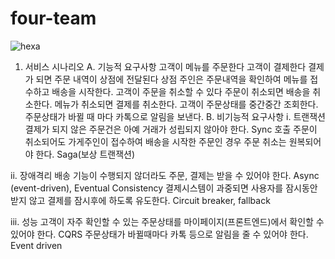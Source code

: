 # four-team

![hexa](https://user-images.githubusercontent.com/88864456/133198600-1aac2164-16a5-4024-b415-774202b3a422.png)


1.	서비스 시나리오 
A.	기능적 요구사항
고객이 메뉴를 주문한다
고객이 결제한다
결제가 되면 주문 내역이 상점에 전달된다
상점 주인은 주문내역을 확인하여 메뉴를 접수하고 배송을 시작한다.
고객이 주문을 취소할 수 있다
주문이 취소되면 배송을 취소한다.
메뉴가 취소되면 결제를 취소한다.
고객이 주문상태를 중간중간 조회한다.
주문상태가 바뀔 때 마다 카톡으로 알림을 보낸다.
B.	비기능적 요구사항
i.	트랜잭션
결제가 되지 않은 주문건은 아예 거래가 성립되지 않아야 한다. Sync 호출
주문이 취소되어도 가게주인이 접수하여 배송을 시작한 주문인 경우 주문 취소는 원복되어야 한다. Saga(보상 트랜잭션)

ii.	장애격리
배송 기능이 수행되지 않더라도 주문, 결제는 받을 수 있어야 한다. Async (event-driven), Eventual Consistency
결제시스템이 과중되면 사용자를 잠시동안 받지 않고 결제를 잠시후에 하도록 유도한다. Circuit breaker, fallback

iii.	성능
고객이 자주 확인할 수 있는 주문상태를 마이페이지(프론트엔드)에서 확인할 수 있어야 한다. CQRS
주문상태가 바뀔때마다 카톡 등으로 알림을 줄 수 있어야 한다. Event driven

